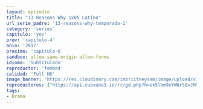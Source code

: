 ```yaml
---
layout: episodio
title: "13 Reasons Why 1x05 Latino"
url_serie_padre: '13-reasons-why-temporada-1'
category: 'series'
capitulo: 'yes'
prev: 'capitulo-4'
anio: '2017'
proximo: 'capitulo-6'
sandbox: allow-same-origin allow-forms
idioma: 'Subtitulado'
reproductor: 'fembed'
calidad: 'Full HD'
image_banner: 'https://res.cloudinary.com/imbriitneysam/image/upload/v1546545022/reason1-banner-min.jpg'
reproductores: ["https://api.cuevana3.io/rr/gd.php?h=ek5lbm9xYWNrS0xJMVp5b21KREk0dFBLbjVkaHhkRGdrOG1jbnBpUnhhS1ZtR1IrbzZuVTJheThsS1pyc1plK3lNS1VaSDJWdGJ1enQ1MmFwTVRYMWJTU3FadVkyUT09"]
tags:
- Drama
---
```












